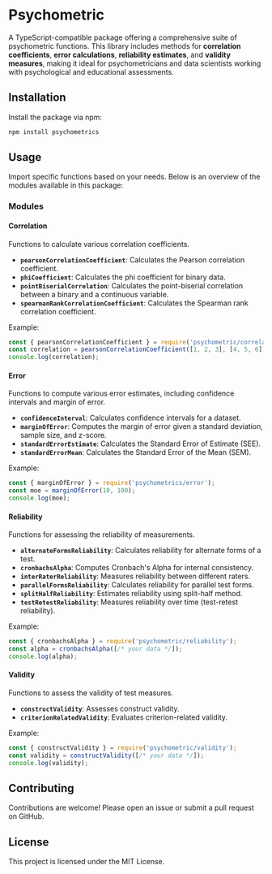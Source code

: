 # Psychometric

A TypeScript-compatible package offering a comprehensive suite of psychometric functions. This library includes methods for **correlation coefficients**, **error calculations**, **reliability estimates**, and **validity measures**, making it ideal for psychometricians and data scientists working with psychological and educational assessments.

## Installation

Install the package via npm:

```bash
npm install psychometrics
```

## Usage

Import specific functions based on your needs. Below is an overview of the modules available in this package:

### Modules

#### Correlation

Functions to calculate various correlation coefficients.

- **`pearsonCorrelationCoefficient`**: Calculates the Pearson correlation coefficient.
- **`phiCoefficient`**: Calculates the phi coefficient for binary data.
- **`pointBiserialCorrelation`**: Calculates the point-biserial correlation between a binary and a continuous variable.
- **`spearmanRankCorrelationCoefficient`**: Calculates the Spearman rank correlation coefficient.

Example:
```typescript
const { pearsonCorrelationCoefficient } = require('psychometric/correlation');
const correlation = pearsonCorrelationCoefficient([1, 2, 3], [4, 5, 6]);
console.log(correlation);
```

#### Error

Functions to compute various error estimates, including confidence intervals and margin of error.

- **`confidenceInterval`**: Calculates confidence intervals for a dataset.
- **`marginOfError`**: Computes the margin of error given a standard deviation, sample size, and z-score.
- **`standardErrorEstimate`**: Calculates the Standard Error of Estimate (SEE).
- **`standardErrorMean`**: Calculates the Standard Error of the Mean (SEM).

Example:
```typescript
const { marginOfError } = require('psychometrics/error');
const moe = marginOfError(10, 100);
console.log(moe);
```

#### Reliability

Functions for assessing the reliability of measurements.

- **`alternateFormsReliability`**: Calculates reliability for alternate forms of a test.
- **`cronbachsAlpha`**: Computes Cronbach's Alpha for internal consistency.
- **`interRaterReliability`**: Measures reliability between different raters.
- **`parallelFormsReliability`**: Calculates reliability for parallel test forms.
- **`splitHalfReliability`**: Estimates reliability using split-half method.
- **`testRetestReliability`**: Measures reliability over time (test-retest reliability).

Example:
```typescript
const { cronbachsAlpha } = require('psychometric/reliability');
const alpha = cronbachsAlpha([/* your data */]);
console.log(alpha);
```

#### Validity

Functions to assess the validity of test measures.

- **`constructValidity`**: Assesses construct validity.
- **`criterionRelatedValidity`**: Evaluates criterion-related validity.

Example:
```typescript
const { constructValidity } = require('psychometric/validity');
const validity = constructValidity([/* your data */]);
console.log(validity);
```

## Contributing

Contributions are welcome! Please open an issue or submit a pull request on GitHub.

## License

This project is licensed under the MIT License.